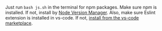 Just run `bash js.sh` in the terminal for npm packages.
Make sure npm is installed. If not, install by [Node Version Manager](https://github.com/nvm-sh/nvm).
Also, make sure Eslint extension is installed in vs-code. If not, [install from the vs-code marketplace](https://marketplace.visualstudio.com/items?itemName=dbaeumer.vscode-eslint).
